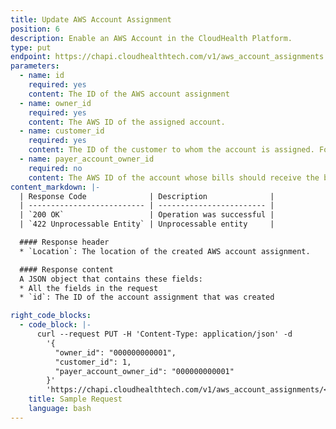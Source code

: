 ```yaml
---
title: Update AWS Account Assignment
position: 6
description: Enable an AWS Account in the CloudHealth Platform.
type: put
endpoint: https://chapi.cloudhealthtech.com/v1/aws_account_assignments
parameters:
  - name: id
    required: yes
    content: The ID of the AWS account assignment
  - name: owner_id
    required: yes
    content: The AWS ID of the assigned account.
  - name: customer_id
    required: yes
    content: The ID of the customer to whom the account is assigned. For information on how to get this ID, see [Create Partner Customer](#partner_create-partner-customer).
  - name: payer_account_owner_id
    required: no
    content: The AWS ID of the account whose bills should receive the billing line items for the assigned account.
content_markdown: |-
  | Response Code              | Description              |
  | -------------------------- | ------------------------ |
  | `200 OK`                   | Operation was successful |
  | `422 Unprocessable Entity` | Unprocessable entity     |

  #### Response header
  * `Location`: The location of the created AWS account assignment.

  #### Response content
  A JSON object that contains these fields:
  * All the fields in the request
  * `id`: The ID of the account assignment that was created

right_code_blocks:
  - code_block: |-
      curl --request PUT -H 'Content-Type: application/json' -d
        '{
          "owner_id": "000000000001",
          "customer_id": 1,
          "payer_account_owner_id": "000000000001"
        }'
        'https://chapi.cloudhealthtech.com/v1/aws_account_assignments/<id>?api_key=<your_api_key>'
    title: Sample Request
    language: bash
---
```

